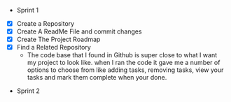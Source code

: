 - Sprint 1
- [x] Create a Repository
- [x] Create A ReadMe File and commit changes
- [x] Create The Project Roadmap
- [x] Find a Related Repository
  * The code base that I found in Github is super close to what I want my project to look like. when I ran the code it gave me a number of options to choose from like adding tasks, removing tasks, view your tasks and mark them complete when your done. 
- Sprint 2





